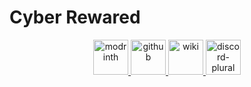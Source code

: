 # Cyber Rewared

<div align="center">
<a href="https://modrinth.com/mod/cyber-rewared">
    <img alt="modrinth" height="56" src="https://cdn.jsdelivr.net/npm/@intergrav/devins-badges@3/assets/cozy-minimal/available/modrinth_vector.svg">
</a>
<a href="https://github.com/Raik176/CyberRewared">
    <img alt="github" height="56" src="https://cdn.jsdelivr.net/npm/@intergrav/devins-badges@3/assets/cozy-minimal/available/github_vector.svg">
</a>
<a href="#">
    <img alt="wiki" height="56" src="https://cdn.jsdelivr.net/npm/@intergrav/devins-badges@3/assets/cozy-minimal/documentation/ghpages_vector.svg">
</a>
<a href="#">
    <img alt="discord-plural" height="56" src="https://cdn.jsdelivr.net/npm/@intergrav/devins-badges@3/assets/cozy-minimal/social/discord-plural_vector.svg">
</a>
</div>
